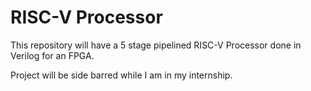 # RISC-V Processor
This repository will have a 5 stage pipelined RISC-V Processor done in Verilog for an FPGA. 


Project will be side barred while I am in my internship.
